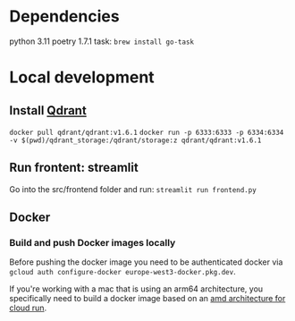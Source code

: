 # Dependencies
python 3.11
poetry 1.7.1 
task: `brew install go-task`

# Local development

## Install [Qdrant](https://github.com/qdrant/qdrant-client)
`docker pull qdrant/qdrant:v1.6.1`
`docker run -p 6333:6333 -p 6334:6334 -v $(pwd)/qdrant_storage:/qdrant/storage:z qdrant/qdrant:v1.6.1`

## Run frontent: streamlit
Go into the src/frontend folder and run:
`streamlit run frontend.py `


## Docker
### Build and push Docker images locally
Before pushing the docker image you need to be authenticated docker via `gcloud auth configure-docker europe-west3-docker.pkg.dev`.

If you're working with a mac that is using an arm64 architecture, you specifically need to build a docker image based on an [amd architecture for cloud run](https://stackoverflow.com/questions/66920645/exec-format-error-when-running-containers-build-with-apple-m1-chip-arm-based).
